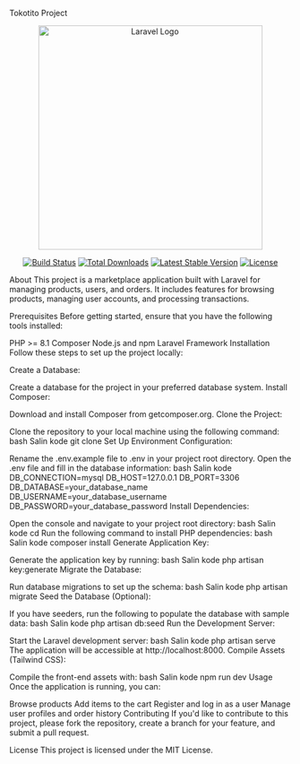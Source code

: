 Tokotito Project
<p align="center"><a href="https://laravel.com" target="_blank"><img src="https://raw.githubusercontent.com/laravel/art/master/logo-lockup/5%20SVG/2%20CMYK/1%20Full%20Color/laravel-logolockup-cmyk-red.svg" width="400" alt="Laravel Logo"></a></p> <p align="center"> <a href="https://github.com/laravel/framework/actions"><img src="https://github.com/laravel/framework/workflows/tests/badge.svg" alt="Build Status"></a> <a href="https://packagist.org/packages/laravel/framework"><img src="https://img.shields.io/packagist/dt/laravel/framework" alt="Total Downloads"></a> <a href="https://packagist.org/packages/laravel/framework"><img src="https://img.shields.io/packagist/v/laravel/framework" alt="Latest Stable Version"></a> <a href="https://packagist.org/packages/laravel/framework"><img src="https://img.shields.io/packagist/l/laravel/framework" alt="License"></a> </p>
About
This project is a marketplace application built with Laravel for managing products, users, and orders. It includes features for browsing products, managing user accounts, and processing transactions.

Prerequisites
Before getting started, ensure that you have the following tools installed:

PHP >= 8.1
Composer
Node.js and npm
Laravel Framework
Installation
Follow these steps to set up the project locally:

Create a Database:

Create a database for the project in your preferred database system.
Install Composer:

Download and install Composer from getcomposer.org.
Clone the Project:

Clone the repository to your local machine using the following command:
bash
Salin kode
git clone <repository-url>
Set Up Environment Configuration:

Rename the .env.example file to .env in your project root directory.
Open the .env file and fill in the database information:
bash
Salin kode
DB_CONNECTION=mysql
DB_HOST=127.0.0.1
DB_PORT=3306
DB_DATABASE=your_database_name
DB_USERNAME=your_database_username
DB_PASSWORD=your_database_password
Install Dependencies:

Open the console and navigate to your project root directory:
bash
Salin kode
cd <project-root>
Run the following command to install PHP dependencies:
bash
Salin kode
composer install
Generate Application Key:

Generate the application key by running:
bash
Salin kode
php artisan key:generate
Migrate the Database:

Run database migrations to set up the schema:
bash
Salin kode
php artisan migrate
Seed the Database (Optional):

If you have seeders, run the following to populate the database with sample data:
bash
Salin kode
php artisan db:seed
Run the Development Server:

Start the Laravel development server:
bash
Salin kode
php artisan serve
The application will be accessible at http://localhost:8000.
Compile Assets (Tailwind CSS):

Compile the front-end assets with:
bash
Salin kode
npm run dev
Usage
Once the application is running, you can:

Browse products
Add items to the cart
Register and log in as a user
Manage user profiles and order history
Contributing
If you'd like to contribute to this project, please fork the repository, create a branch for your feature, and submit a pull request.

License
This project is licensed under the MIT License.
